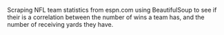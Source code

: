 Scraping NFL team statistics from espn.com using BeautifulSoup to see if their is a correlation between the number of wins a team has, and the number of receiving yards they have.